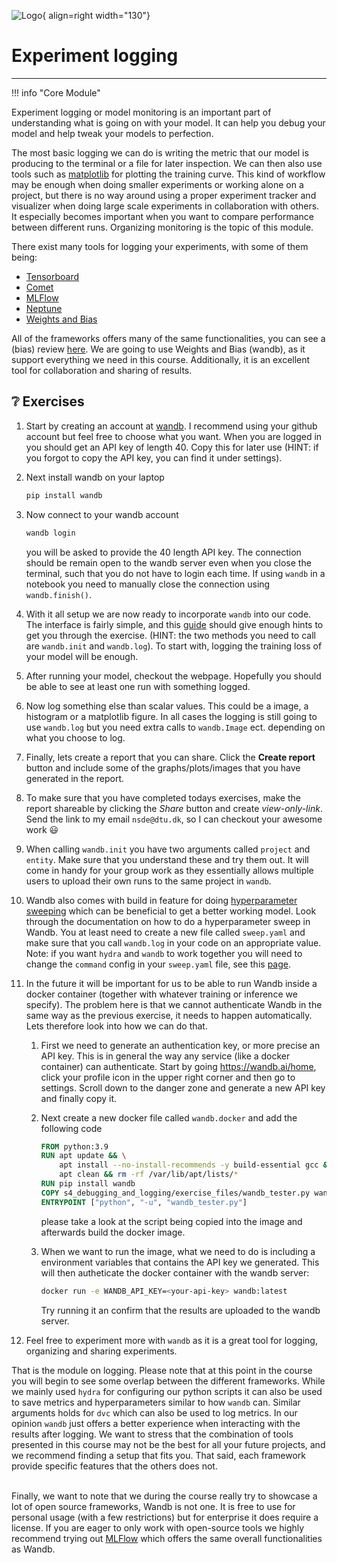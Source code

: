 ![Logo](../figures/icons/w&b.png){ align=right width="130"}

# Experiment logging

---

!!! info "Core Module"

Experiment logging or model monitoring is an important part of understanding what is going on with your model.
It can help you debug your model and help tweak your models to perfection.

The most basic logging we can do is writing the metric that our model is producing to the terminal or a file
for later inspection. We can then also use tools such as [matplotlib](https://matplotlib.org/) for plotting
the training curve. This kind of workflow may be enough when doing smaller experiments or working alone on a
project, but there is no way around using a proper experiment tracker and visualizer when doing large scale
experiments in collaboration with others. It especially becomes important when you want to compare performance
between different runs. Organizing monitoring is the topic of this module.

There exist many tools for logging your experiments, with some of them being:

* [Tensorboard](https://www.tensorflow.org/tensorboard)
* [Comet](https://www.comet.ml/site/)
* [MLFlow](https://mlflow.org/)
* [Neptune](https://neptune.ai/)
* [Weights and Bias](https://wandb.ai/site)

All of the frameworks offers many of the same functionalities, you can see a (bias) review
[here](https://dagshub.com/blog/best-8-experiment-tracking-tools-for-machine-learning-2023/). We are going to use
Weights and Bias (wandb), as it support everything we need in this course. Additionally, it is an excellent tool for
collaboration and sharing of results.

## ❔ Exercises

1. Start by creating an account at [wandb](https://wandb.ai/site). I recommend using your github account but feel
   free to choose what you want. When you are logged in you should get an API key of length 40. Copy this for later
   use (HINT: if you forgot to copy the API key, you can find it under settings).

2. Next install wandb on your laptop

   ```bash
   pip install wandb
   ```

3. Now connect to your wandb account

   ```bash
   wandb login
   ```

   you will be asked to provide the 40 length API key. The connection should be remain open to the wandb server
   even when you close the terminal, such that you do not have to login each time. If using `wandb` in a notebook
   you need to manually close the connection using `wandb.finish()`.

4. With it all setup we are now ready to incorporate `wandb` into our code. The interface is fairly simple, and
   this [guide](https://docs.wandb.ai/guides/integrations/pytorch) should give enough hints to get you through
   the exercise. (HINT: the two methods you need to call are `wandb.init` and `wandb.log`). To start with, logging
   the training loss of your model will be enough.

5. After running your model, checkout the webpage. Hopefully you should be able to see at least one run with something
   logged.

6. Now log something else than scalar values. This could be a image, a histogram or a matplotlib figure. In all
   cases the logging is still going to use `wandb.log` but you need extra calls to `wandb.Image` ect. depending
   on what you choose to log.

7. Finally, lets create a report that you can share. Click the **Create report** button and include some of the
   graphs/plots/images that you have generated in the report.

8. To make sure that you have completed todays exercises, make the report shareable by clicking the *Share* button
   and create *view-only-link*. Send the link to my email `nsde@dtu.dk`, so I can checkout your awesome work 😃

9. When calling `wandb.init` you have two arguments called `project` and `entity`. Make sure that you understand these
   and try them out. It will come in handy for your group work as they essentially allows multiple users to upload their
   own runs to the same project in `wandb`.

10. Wandb also comes with build in feature for doing [hyperparameter sweeping](https://docs.wandb.ai/guides/sweeps)
    which can be beneficial to get a better working model. Look through the documentation on how to do a hyperparameter
    sweep in Wandb. You at least need to create a new file called `sweep.yaml` and make sure that you call `wandb.log`
    in your code on an appropriate value. Note: if you want `hydra` and `wandb` to work together you will need to change
    the `command` config in your `sweep.yaml` file, see this
    [page](https://docs.wandb.ai/guides/sweeps/define-sweep-configuration).

11. In the future it will be important for us to be able to run Wandb inside a docker container (together with whatever
    training or inference we specify). The problem here is that we cannot authenticate Wandb in the same way as the
    previous exercise, it needs to happen automatically. Lets therefore look into how we can do that.

    1. First we need to generate an authentication key, or more precise an API key. This is in general the way any
       service (like a docker container) can authenticate. Start by going <https://wandb.ai/home>, click your profile
       icon in the upper right corner and then go to settings. Scroll down to the danger zone and generate a new API
       key and finally copy it.

    2. Next create a new docker file called `wandb.docker` and add the following code

       ```dockerfile
       FROM python:3.9
       RUN apt update && \
           apt install --no-install-recommends -y build-essential gcc && \
           apt clean && rm -rf /var/lib/apt/lists/*
       RUN pip install wandb
       COPY s4_debugging_and_logging/exercise_files/wandb_tester.py wandb_tester.py
       ENTRYPOINT ["python", "-u", "wandb_tester.py"]
       ```

       please take a look at the script being copied into the image and afterwards build the docker image.

    3. When we want to run the image, what we need to do is including a environment variables that contains the API key
       we generated. This will then autheticate the docker container with the wandb server:

       ```bash
       docker run -e WANDB_API_KEY=<your-api-key> wandb:latest
       ```

       Try running it an confirm that the results are uploaded to the wandb server.

12. Feel free to experiment more with `wandb` as it is a great tool for logging, organizing and sharing experiments.

That is the module on logging. Please note that at this point in the course you will begin to see some overlap between
the different frameworks. While we mainly used `hydra` for configuring our python scripts it can also be used to save
metrics and hyperparameters similar to how `wandb` can. Similar arguments holds for `dvc` which can also be used to
log metrics. In our opinion `wandb` just offers a better experience when interacting with the results after logging.
We want to stress that the combination of tools presented in this course may not be the best for all your future
projects, and we recommend finding a setup that fits you. That said, each framework provide specific features
that the others does not.

\
Finally, we want to note that we during the course really try to showcase a lot of open source frameworks, Wandb is not
one. It is free to use for personal usage (with a few restrictions) but for enterprise it does require a license. If you
are eager to only work with open-source tools we highly recommend trying out [MLFlow](https://mlflow.org/) which offers
the same overall functionalities as Wandb.
